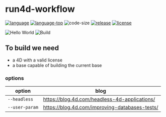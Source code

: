 # run4d-workflow

[![language](https://img.shields.io/static/v1?label=language&message=4d&color=blue)](https://developer.4d.com/)
[![language-top](https://img.shields.io/github/languages/top/mesopelagique/run4d-workflow.svg)](https://developer.4d.com/)
![code-size](https://img.shields.io/github/languages/code-size/mesopelagique/run4d-workflow.svg)
[![release](https://img.shields.io/github/v/release/mesopelagique/run4d-workflow.svg)](https://github.com/mesopelagique/run4d-workflow/releases/latest)
[![license](https://img.shields.io/github/license/mesopelagique/formula_compose)](LICENSE)

![Hello World](https://github.com/mesopelagique/run4d-workflow/workflows/Hello%20World/badge.svg)
![Build](https://github.com/mesopelagique/run4d-workflow/workflows/Build/badge.svg)


## To build we need

- a 4D with a valid license
- a base capable of building the current base

### options

| option  | blog  |
|---|---|
|`--headless`| https://blog.4d.com/headless-4d-applications/|
|`--user-param`| https://blog.4d.com/improving-databases-tests/|
